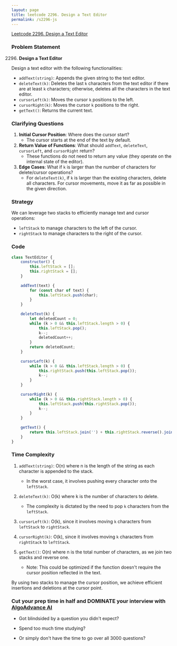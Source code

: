 ```yaml
---
layout: page
title: leetcode 2296. Design a Text Editor
permalink: /s2296-js
---
```

[Leetcode 2296. Design a Text Editor](https://algoadvance.github.io/algoadvance/l2296)
### Problem Statement

2296. **Design a Text Editor**

Design a text editor with the following functionalities:
- `addText(string)`: Appends the given string to the text editor.
- `deleteText(k)`: Deletes the last `k` characters from the text editor if there are at least `k` characters; otherwise, deletes all the characters in the text editor.
- `cursorLeft(k)`: Moves the cursor `k` positions to the left.
- `cursorRight(k)`: Moves the cursor `k` positions to the right.
- `getText()`: Returns the current text.

### Clarifying Questions
1. **Initial Cursor Position**: Where does the cursor start?
   - The cursor starts at the end of the text by default.
2. **Return Value of Functions**: What should `addText`, `deleteText`, `cursorLeft`, and `cursorRight` return?
   - These functions do not need to return any value (they operate on the internal state of the editor).
3. **Edge Cases**: What if `k` is larger than the number of characters for delete/cursor operations?
   - For `deleteText(k)`, if `k` is larger than the existing characters, delete all characters. For cursor movements, move it as far as possible in the given direction.

### Strategy

We can leverage two stacks to efficiently manage text and cursor operations:
- `leftStack` to manage characters to the left of the cursor.
- `rightStack` to manage characters to the right of the cursor.

### Code

```javascript
class TextEditor {
    constructor() {
        this.leftStack = [];
        this.rightStack = [];
    }
    
    addText(text) {
        for (const char of text) {
            this.leftStack.push(char);
        }
    }
    
    deleteText(k) {
        let deletedCount = 0;
        while (k > 0 && this.leftStack.length > 0) {
            this.leftStack.pop();
            k--;
            deletedCount++;
        }
        return deletedCount;
    }
    
    cursorLeft(k) {
        while (k > 0 && this.leftStack.length > 0) {
            this.rightStack.push(this.leftStack.pop());
            k--;
        }
    }
    
    cursorRight(k) {
        while (k > 0 && this.rightStack.length > 0) {
            this.leftStack.push(this.rightStack.pop());
            k--;
        }
    }
    
    getText() {
        return this.leftStack.join('') + this.rightStack.reverse().join('');
    }
}
```

### Time Complexity

1. `addText(string)`: O(n) where n is the length of the string as each character is appended to the stack.
    - In the worst case, it involves pushing every character onto the `leftStack`.

2. `deleteText(k)`: O(k) where k is the number of characters to delete.
    - The complexity is dictated by the need to pop `k` characters from the `leftStack`.

3. `cursorLeft(k)`: O(k), since it involves moving `k` characters from `leftStack` to `rightStack`.

4. `cursorRight(k)`: O(k), since it involves moving `k` characters from `rightStack` to `leftStack`.

5. `getText()`: O(n) where n is the total number of characters, as we join two stacks and reverse one.
    - Note: This could be optimized if the function doesn't require the cursor position reflected in the text.

By using two stacks to manage the cursor position, we achieve efficient insertions and deletions at the cursor point.


### Cut your prep time in half and DOMINATE your interview with [AlgoAdvance AI](https://algoAdvance.com)

- Got blindsided by a question you didn't expect?

- Spend too much time studying?

- Or simply don't have the time to go over all 3000 questions?

